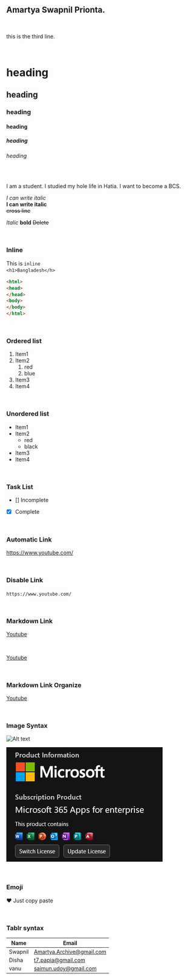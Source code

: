 <!--markdown tutorial-->
Amartya Swapnil Prionta.
---

 <br>


this is the third line.


<br>

#  heading
## heading
### heading
#### heading
##### heading
###### heading

<br>


<p> I am a student. I studied my hole life in Hatia. I want to become a BCS. </P>
<I>I can write italic</i> <br>
<b>I can write italic</b> <br>
<del>cross line</del>  <br>

_Italic_ 
__bold__
~~Delete~~

 <br>

### Inline

This is `inline`  
`<h1>Bangladesh</h>`  



```html 
<html>
<head>
</head>
<body>
</body>
</html>
```

<br>

### Ordered list
1. Item1
2. Item2
    1. red
    2. blue
3. Item3
4. Item4

<br>

### Unordered list
- Item1
- Item2
     - red
     - black
- Item3
- Item4

<br> 

### Task List
- [] Incomplete
- [x] Complete 

<br>

### Automatic Link
https://www.youtube.com/

<br>

### Disable Link
`https://www.youtube.com/`

<br>

### Markdown Link
[Youtube](https://www.youtube.com/)

<br>

<!--all link is here-->
[Youtube](https://www.youtube.com/)

<br>


### Markdown Link Organize
[Youtube](youtubelink)


<!--all links are here-->
[youtubelink]: https://www.youtube.com/


<br>

### Image Syntax
![Alt text](Image)

![Microsoft](Me.jpg)

<br>

### Emoji
❤️
Just copy paste

<br>


### Tablr syntax

|Name|Email|
|----|-----|
|Swapnil| Amartya.Archive@gmail.com |
|Disha|t7.papia@gmail.com|
|vanu|saimun.udoy@gmail.com|